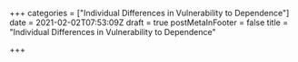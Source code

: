 +++
categories = ["Individual Differences in Vulnerability to Dependence"]
date = 2021-02-02T07:53:09Z
draft = true
postMetaInFooter = false
title = "Individual Differences in Vulnerability to Dependence"

+++
